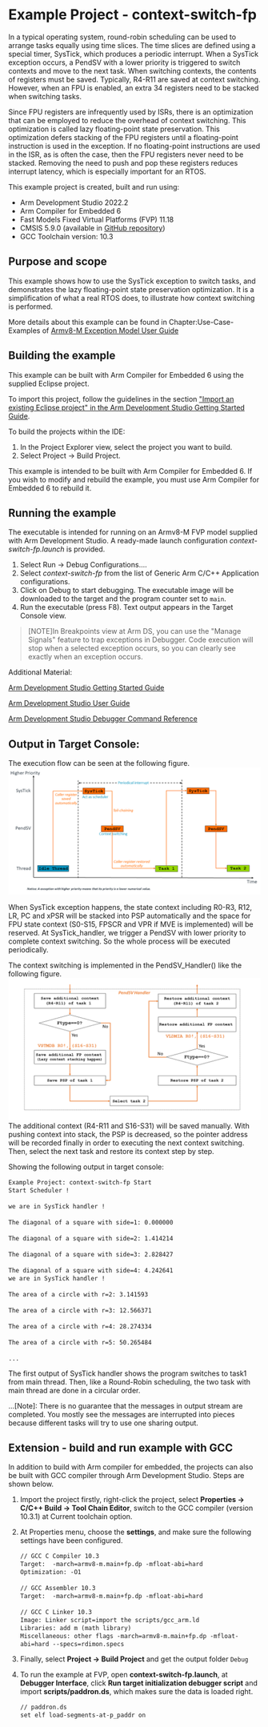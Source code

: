 # Example Project - context-switch-fp

In a typical operating system, round-robin scheduling can be used to arrange tasks equally using time slices. 
The time slices are defined using a special timer, SysTick, which produces a periodic interrupt. 
When a SysTick exception occurs, a PendSV with a lower priority is triggered to switch contexts and move to the 
next task. When switching contexts, the contents of registers must be saved. Typically, R4-R11 are saved at 
context switching. However, when an FPU is enabled, an extra 34 registers need to be stacked when switching tasks.

Since FPU registers are infrequently used by ISRs, there is an optimization that can be employed to reduce the
overhead of context switching. This optimization is called lazy floating-point state preservation. This 
optimization defers stacking of the FPU registers until a floating-point instruction is used in the exception. 
If no floating-point instructions are used in the ISR, as is often the case, then the FPU registers never need 
to be stacked. Removing the need to push and pop these registers reduces interrupt latency, which is especially 
important for an RTOS.


This example project is created, built and run using:

- Arm Development Studio 2022.2
- Arm Compiler for Embedded 6
- Fast Models Fixed Virtual Platforms (FVP) 11.18
- CMSIS 5.9.0 (available in [GitHub repository](https://github.com/ARM-software/CMSIS_5))
- GCC Toolchain version: 10.3

## Purpose and scope

This example shows how to use the SysTick exception to switch tasks, and demonstrates the lazy floating-point 
state preservation optimization. It is a simplification of what a real RTOS does, to illustrate how context switching is performed.

More details about this example can be found in Chapter:Use-Case-Examples of [Armv8-M Exception Model User Guide](https://developer.arm.com/documentation/107706/latest/)

## Building the example

This example can be built with Arm Compiler for Embedded 6 using the supplied Eclipse project.

To import this project, follow the guidelines in the section ["Import an existing Eclipse project" in the Arm Development Studio Getting Started Guide](https://developer.arm.com/documentation/101469/2022-1/Projects-and-examples-in-Arm-Development-Studio/Importing-and-exporting-projects/Import-an-existing-Eclipse-project?lang=en). 

To build the projects within the IDE:

1. In the Project Explorer view, select the project you want to build.
2. Select Project → Build Project.

This example is intended to be built with Arm Compiler for Embedded 6. If you wish to modify and rebuild the example, you must use Arm Compiler for Embedded 6 to rebuild it.

## Running the example

The executable is intended for running on an Armv8-M FVP model supplied with Arm Development Studio. A ready-made launch configuration *context-switch-fp.launch* is provided.

1. Select Run → Debug Configurations....
2. Select *context-switch-fp* from the list of Generic Arm C/C++ Application configurations.
3. Click on Debug to start debugging. The executable image will be downloaded to the target and the program counter set to `main`.
4. Run the executable (press F8). Text output appears in the Target Console view.

> [NOTE]In Breakpoints view at Arm DS, you can use the "Manage Signals" feature to trap exceptions in Debugger. Code execution will stop when a selected exception occurs, so you can clearly see exactly when an exception occurs. 

Additional Material:

[Arm Development Studio Getting Started Guide](https://developer.arm.com/documentation/101469)

[Arm Development Studio User Guide](https://developer.arm.com/documentation/101470)

[Arm Development Studio Debugger Command Reference](https://developer.arm.com/documentation/101471)

## Output in Target Console:

The execution flow can be seen at the following figure.
![Execution flow chart for context switching for FPU](context_switch_fp_process.png "Execution flow chart for context-switch-fp example")

When SysTick exception happens, the state context including R0-R3, R12, LR, PC and xPSR will be stacked into PSP automatically and the space for FPU state context (S0-S15, FPSCR and VPR if MVE is implemented) will be reserved. At SysTick_handler, we trigger a PendSV with lower priority to complete context switching. So the whole process will be executed periodically.  

The context switching is implemented in the PendSV_Handler() like the following figure.
![Execution flow chart for pendsv](PendSV_Handler.png "PendSV Execution flow chart for context-switch-fp example")
The additional context (R4-R11 and S16-S31) will be saved manually. With pushing context into stack, the PSP is decreased, so the pointer address will be recorded finally in order to executing the next context switching. Then, select the next task and restore its context step by step.


Showing the following output in target console:

```
Example Project: context-switch-fp Start
Start Scheduler ! 

we are in SysTick handler ! 

The diagonal of a square with side=1: 0.000000 

The diagonal of a square with side=2: 1.414214 

The diagonal of a square with side=3: 2.828427 

The diagonal of a square with side=4: 4.242641 
we are in SysTick handler ! 

The area of a circle with r=2: 3.141593 

The area of a circle with r=3: 12.566371 

The area of a circle with r=4: 28.274334 

The area of a circle with r=5: 50.265484 

...
 ```

The first output of SysTick handler shows the program switches to task1 from main thread. Then, like a Round-Robin scheduling, the two task with main thread are done in a circular order. 
 
 ...[Note]: There is no guarantee that the messages in output stream are completed. You mostly see the messages are interrupted into pieces because different tasks will try to use one sharing output.

## Extension - build and run example with GCC 

In addition to build with Arm compiler for embedded, the projects can also be built with GCC compiler through Arm Development Studio. Steps are shown below.

1. Import the project firstly, right-click the project, select **Properties -> C/C++ Build -> Tool Chain Editor**, switch to the GCC compiler (version 10.3.1) at Current toolchain option. 

2. At Properties menu, choose the **settings**, and make sure the following settings have been configured.
   ```
   // GCC C Compiler 10.3
   Target:  -march=armv8-m.main+fp.dp -mfloat-abi=hard
   Optimization: -O1

   // GCC Assembler 10.3
   Target:  -march=armv8-m.main+fp.dp -mfloat-abi=hard

   // GCC C Linker 10.3
   Image: Linker script=import the scripts/gcc_arm.ld
   Libraries: add m (math library)
   Miscellaneous: other flags -march=armv8-m.main+fp.dp -mfloat-abi=hard --specs=rdimon.specs 
   ```

3. Finally, select **Project → Build Project** and get the output folder `Debug`

4. To run the example at FVP, open **context-switch-fp.launch**, at **Debugger Interface**, click **Run target initialization debugger script** and import **scripts/paddron.ds**, which makes sure the data is loaded right. 
   ```
   // paddron.ds
   set elf load-segments-at-p_paddr on
   ```
